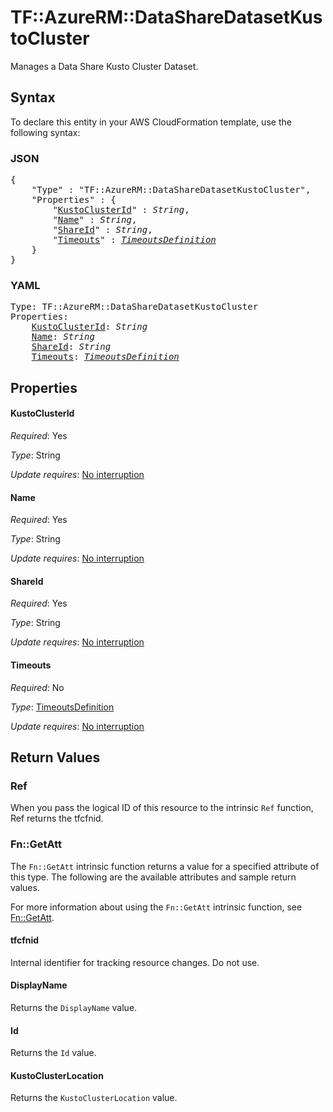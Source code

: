 # TF::AzureRM::DataShareDatasetKustoCluster

Manages a Data Share Kusto Cluster Dataset.

## Syntax

To declare this entity in your AWS CloudFormation template, use the following syntax:

### JSON

<pre>
{
    "Type" : "TF::AzureRM::DataShareDatasetKustoCluster",
    "Properties" : {
        "<a href="#kustoclusterid" title="KustoClusterId">KustoClusterId</a>" : <i>String</i>,
        "<a href="#name" title="Name">Name</a>" : <i>String</i>,
        "<a href="#shareid" title="ShareId">ShareId</a>" : <i>String</i>,
        "<a href="#timeouts" title="Timeouts">Timeouts</a>" : <i><a href="timeoutsdefinition.md">TimeoutsDefinition</a></i>
    }
}
</pre>

### YAML

<pre>
Type: TF::AzureRM::DataShareDatasetKustoCluster
Properties:
    <a href="#kustoclusterid" title="KustoClusterId">KustoClusterId</a>: <i>String</i>
    <a href="#name" title="Name">Name</a>: <i>String</i>
    <a href="#shareid" title="ShareId">ShareId</a>: <i>String</i>
    <a href="#timeouts" title="Timeouts">Timeouts</a>: <i><a href="timeoutsdefinition.md">TimeoutsDefinition</a></i>
</pre>

## Properties

#### KustoClusterId

_Required_: Yes

_Type_: String

_Update requires_: [No interruption](https://docs.aws.amazon.com/AWSCloudFormation/latest/UserGuide/using-cfn-updating-stacks-update-behaviors.html#update-no-interrupt)

#### Name

_Required_: Yes

_Type_: String

_Update requires_: [No interruption](https://docs.aws.amazon.com/AWSCloudFormation/latest/UserGuide/using-cfn-updating-stacks-update-behaviors.html#update-no-interrupt)

#### ShareId

_Required_: Yes

_Type_: String

_Update requires_: [No interruption](https://docs.aws.amazon.com/AWSCloudFormation/latest/UserGuide/using-cfn-updating-stacks-update-behaviors.html#update-no-interrupt)

#### Timeouts

_Required_: No

_Type_: <a href="timeoutsdefinition.md">TimeoutsDefinition</a>

_Update requires_: [No interruption](https://docs.aws.amazon.com/AWSCloudFormation/latest/UserGuide/using-cfn-updating-stacks-update-behaviors.html#update-no-interrupt)

## Return Values

### Ref

When you pass the logical ID of this resource to the intrinsic `Ref` function, Ref returns the tfcfnid.

### Fn::GetAtt

The `Fn::GetAtt` intrinsic function returns a value for a specified attribute of this type. The following are the available attributes and sample return values.

For more information about using the `Fn::GetAtt` intrinsic function, see [Fn::GetAtt](https://docs.aws.amazon.com/AWSCloudFormation/latest/UserGuide/intrinsic-function-reference-getatt.html).

#### tfcfnid

Internal identifier for tracking resource changes. Do not use.

#### DisplayName

Returns the <code>DisplayName</code> value.

#### Id

Returns the <code>Id</code> value.

#### KustoClusterLocation

Returns the <code>KustoClusterLocation</code> value.

